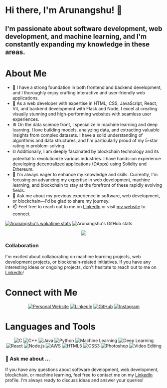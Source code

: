 <!-- ### Hi there 👋 -->

# Hi there, I'm Arunangshu! 👋

## I'm passionate about software development, web development, and machine learning, and I'm constantly expanding my knowledge in these areas.

# About Me
- 🔭 I have a strong foundation in both frontend and backend development, and I thoroughly enjoy crafting interactive and user-friendly web applications.
- 💼 As a web developer with expertise in HTML, CSS, JavaScript, React, Vit, and backend development with Flask and Node, I excel at creating visually stunning and high-performing websites with seamless user experiences.
- ⚙️ On the data science front, I specialize in machine learning and deep learning. I love building models, analyzing data, and extracting valuable insights from complex datasets. I have a solid understanding of algorithms and data structures, and I'm particularly proud of my 5-star rating in problem-solving.
- ⛓️ Additionally, I am deeply fascinated by blockchain technology and its potential to revolutionize various industries. I have hands-on experience developing decentralized applications (DApps) using Solidity and Ethereum.
- 🌱 I'm always eager to enhance my knowledge and skills. Currently, I'm focusing on advancing my expertise in web development, machine learning, and blockchain to stay at the forefront of these rapidly evolving fields.
- 💬 Ask me about my previous experience in software, web development, or blockchain—I'd be glad to share my journey.
- 📫 Feel free to reach out to me on [LinkedIn](https://www.linkedin.com/in/arunangshu-das/) or visit [my website](https://arunangshu.in/) to connect.
<!--
[![Arunangshu's github stats](https://github-readme-stats.vercel.app/api?username=Arunangshu-Das&show_icons=true&line_height=21&show_icons=true&theme=merko&hide_border=true)](https://github.com/anuraghazra/github-readme-stats)

[![Top Langs](https://github-readme-stats.vercel.app/api/top-langs/?username=Arunangshu-Das&show_icons=true&layout=compact&theme=merko&hide_border=true)](https://github.com/anuraghazra/github-readme-stats)
-->
[![Arunangshu's wakatime stats](https://github-readme-stats.vercel.app/api/wakatime?theme=codeSTACKr&username=Arunangshu)](https://github.com/anuraghazra/github-readme-stats)
![Arunangshu's GitHub stats](https://github-readme-stats.vercel.app/api?username=Arunangshu-Das&show=reviews&theme=codeSTACKr&rank_icon=github)
<div align="center">
  <img src='https://github-readme-stats.vercel.app/api/top-langs/?username=Arunangshu-Das&langs_count=8&theme=codeSTACKr&hide_border=true'> 
</div>


### Collaboration
I'm excited about collaborating on machine learning projects, web development projects, or blockchain-related initiatives. If you have any interesting ideas or ongoing projects, don't hesitate to reach out to me on [LinkedIn](https://www.linkedin.com/in/arunangshu-das/)!

# Connect with Me

<p align="center">
  <a href="https://arunangshu.in"><img src="https://img.shields.io/badge/Website-arunangshu.in-brightgreen" alt="Personal Website"></a>
  <a href="https://www.linkedin.com/in/arunangshu-das/"><img src="https://img.shields.io/badge/LinkedIn-arunangshu--das-blue" alt="LinkedIn"></a>
  <a href="https://github.com/Arunangshu-Das"><img src="https://img.shields.io/badge/GitHub-arunangshu-lightgrey" alt="GitHub"></a>
  <a href="https://www.instagram.com/call_me_arunangshu/"><img src="https://img.shields.io/badge/Instagram-arunangshu-red" alt="Instagram"></a>
</p>

# Languages and Tools

<p align="center">
  <img src="https://img.shields.io/badge/C-00599C?style=flat&logo=c&logoColor=white" alt="C">
  <img src="https://img.shields.io/badge/C++-00599C?style=flat&logo=c%2B%2B&logoColor=white" alt="C++">
  <img src="https://img.shields.io/badge/Java-007396?style=flat&logo=java&logoColor=white" alt="Java">
  <img src="https://img.shields.io/badge/Python-3776AB?style=flat&logo=python&logoColor=white" alt="Python">
  <img src="https://img.shields.io/badge/Pytorch-FF6F00?style=flat&logo=python&logoColor=white" alt="Machine Learning">
  <img src="https://img.shields.io/badge/Tensorflow-FF6F00?style=flat&logo=python&logoColor=white" alt="Deep Learning">
  <img src="https://img.shields.io/badge/React-61DAFB?style=flat&logo=react&logoColor=white" alt="React">
  <img src="https://img.shields.io/badge/Node.js-339933?style=flat&logo=node.js&logoColor=white" alt="Node.js">
  <img src="https://img.shields.io/badge/AWS-232F3E?style=flat&logo=amazon%20aws&logoColor=white" alt="AWS">
  <img src="https://img.shields.io/badge/HTML5-E34F26?style=flat&logo=html5&logoColor=white" alt="HTML5">
  <img src="https://img.shields.io/badge/CSS3-1572B6?style=flat&logo=css3&logoColor=white" alt="CSS3">
  <img src="https://img.shields.io/badge/Adobe%20Photoshop-31A8FF?style=flat&logo=adobe%20photoshop&logoColor=white" alt="Photoshop">
  <img src="https://img.shields.io/badge/Video%20Editing-FF5733?style=flat&logo=adobe%20premiere%20pro&logoColor=white" alt="Video Editing">
</p>

### 💬 Ask me about ...
If you have any questions about software development, web development, blockchain, or machine learning, feel free to contact me on my [LinkedIn](https://www.linkedin.com/in/arunangshu-das/) profile. I'm always ready to discuss ideas and answer your queries!

<!-- 
**Arunangshu-Das/Arunangshu-Das** is a ✨ _special_ ✨ repository because its `README.md` (this file) appears on your GitHub profile.

Here are some ideas to get you started:

- 🔭 I’m currently working on ...
- 🌱 I’m currently learning ...
- 👯 I’m looking to collaborate on ...
- 🤔 I’m looking for help with ...
- 💬 Ask me about ...
- 📫 How to reach me: ...
- 😄 Pronouns: ...
- ⚡ Fun fact: ...
-->
